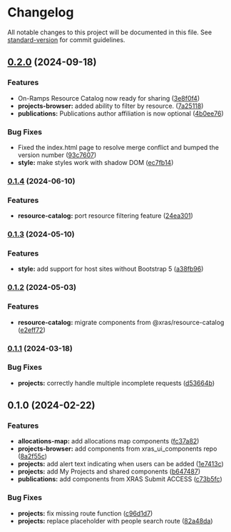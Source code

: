 # Changelog

All notable changes to this project will be documented in this file. See [standard-version](https://github.com/conventional-changelog/standard-version) for commit guidelines.

## [0.2.0](https://github.com/access-ci-org/xras-ui/compare/v0.1.4...v0.2.0) (2024-09-18)


### Features

* On-Ramps Resource Catalog now ready for sharing ([3e8f0f4](https://github.com/access-ci-org/xras-ui/commit/3e8f0f497b9e8b56bdd3592e8b31bca5f7b77634))
* **projects-browser:** added ability to filter by resource. ([7a25118](https://github.com/access-ci-org/xras-ui/commit/7a251184cf3469d2a653b05cad8e86c4494e06a7))
* **publications:** Publications author affiliation is now optional ([4b0ee76](https://github.com/access-ci-org/xras-ui/commit/4b0ee764d9c418fb591c352f86ebad7643a3cec2))


### Bug Fixes

* Fixed the index.html page to resolve merge conflict and bumped the version number ([93c7607](https://github.com/access-ci-org/xras-ui/commit/93c7607a15990453affe2319b117438f5c434044))
* **style:** make styles work with shadow DOM ([ec7fb14](https://github.com/access-ci-org/xras-ui/commit/ec7fb14b60c799b4dbafca3532fe58f15f84ae71))

### [0.1.4](https://github.com/access-ci-org/xras-ui/compare/v0.1.3...v0.1.4) (2024-06-10)


### Features

* **resource-catalog:** port resource filtering feature ([24ea301](https://github.com/access-ci-org/xras-ui/commit/24ea301eb7ae53ae52d0ebe2ef718db03f1d1557))

### [0.1.3](https://github.com/access-ci-org/xras-ui/compare/v0.1.2...v0.1.3) (2024-05-10)


### Features

* **style:** add support for host sites without Bootstrap 5 ([a38fb96](https://github.com/access-ci-org/xras-ui/commit/a38fb96da7d511dd521cb963893a5756e0c8964c))

### [0.1.2](https://github.com/access-ci-org/xras-ui/compare/v0.1.1...v0.1.2) (2024-05-03)


### Features

* **resource-catalog:** migrate components from @xras/resource-catalog ([e2eff72](https://github.com/access-ci-org/xras-ui/commit/e2eff72c451e3f9d3d054340920cd98f8d7cf74e))

### [0.1.1](https://github.com/access-ci-org/xras-ui/compare/v0.1.0...v0.1.1) (2024-03-18)


### Bug Fixes

* **projects:** correctly handle multiple incomplete requests ([d53664b](https://github.com/access-ci-org/xras-ui/commit/d53664bb4df6a4aabf734314fd756b70f28e96a9))

## 0.1.0 (2024-02-22)


### Features

* **allocations-map:** add allocations map components ([fc37a82](https://github.com/access-ci-org/xras-ui/commit/fc37a82d239782ee2a7dff8aada6067d110ab609))
* **projects-browser:** add components from xras_ui_components repo ([8a2f55c](https://github.com/access-ci-org/xras-ui/commit/8a2f55c8880a8d1a10ec7eeb8c1e631ed425566c))
* **projects:** add alert text indicating when users can be added ([1e7413c](https://github.com/access-ci-org/xras-ui/commit/1e7413ce4fd330fe35cad7a16659647343d57c80))
* **projects:** add My Projects and shared components ([b647487](https://github.com/access-ci-org/xras-ui/commit/b64748794c44a040e061b1366b4771cb30f576d7))
* **publications:** add components from XRAS Submit ACCESS ([c73b5fc](https://github.com/access-ci-org/xras-ui/commit/c73b5fc2c13b4e8134fe311efc7d1fbefef24eb5))


### Bug Fixes

* **projects:** fix missing route function ([c96d1d7](https://github.com/access-ci-org/xras-ui/commit/c96d1d729f0e4012fd3073f4c2666d2cba90641f))
* **projects:** replace placeholder with people search route ([82a48da](https://github.com/access-ci-org/xras-ui/commit/82a48dad7fdc0d462f05e3fba56dca2d5217ac68))
